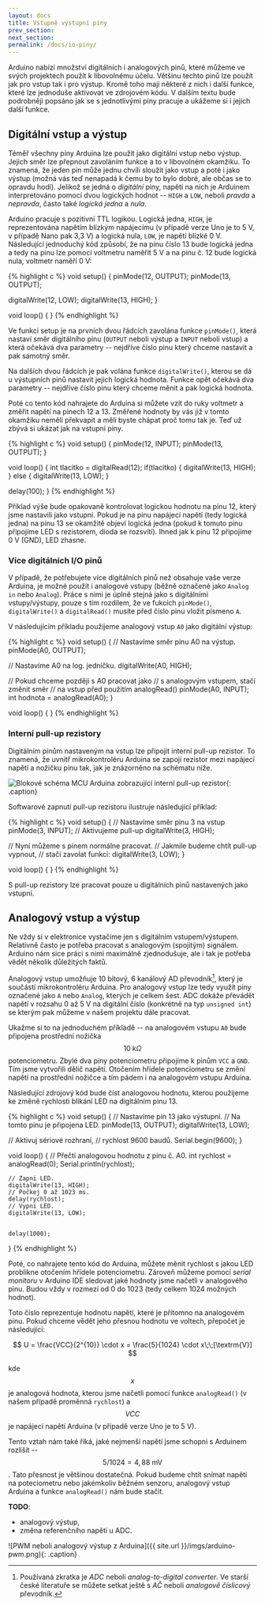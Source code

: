 ```yaml
---
layout: docs
title: Vstupně výstupní piny
prev_section: 
next_section: 
permalink: /docs/io-piny/
---
```


Arduino nabízí množství digitálních i analogových pinů, které můžeme ve svých
projektech použít k libovolnému účelu. Většinu techto pinů lze použít jak pro
vstup tak i pro výstup. Kromě toho mají některé z nich i další funkce, které
lze jednoduše aktivovat ve zdrojovém kódu. V dalším textu bude podrobněji
popsáno jak se s jednotlivými piny pracuje a ukážeme si i jejich další funkce.

## Digitální vstup a výstup

Téměř všechny piny Arduina lze použít jako digitální vstup nebo výstup. Jejich
směr lze přepnout zavoláním funkce a to v libovolném okamžiku. To znamená, že
jeden pin může jednu chvíli sloužit jako vstup a poté i jako výstup (možná vás
teď nenapadá k čemu by to bylo dobré, ale občas se to opravdu hodí). Jelikož se
jedná o *digitální* piny, napětí na nich je Arduinem interpretováno pomocí dvou
logických hodnot -- `HIGH` a `LOW`, neboli *pravda* a *nepravda*, často také
*logická jedna* a *nula*.

Arduino pracuje s pozitivní TTL logikou. Logická jedna, `HIGH`, je
reprezentována napětím blízkým napájecímu (v případě verze Uno je to 5 V, v
případě Nano pak 3,3 V) a logická nula, `LOW`, je napětí blízké 0 V.
Následující jednoduchý kód způsobí, že na pinu číslo 13 bude logická jedna a
tedy na pinu lze pomocí voltmetru naměřit 5 V a na pinu č. 12 bude logická
nula, voltmetr naměří 0 V:

{% highlight c %}
void setup() {
  pinMode(12, OUTPUT);
  pinMode(13, OUTPUT);

  digitalWrite(12, LOW);
  digitalWrite(13, HIGH);
}

void loop() {
}
{% endhighlight %}

Ve funkci setup je na prvních dvou řádcích zavolána funkce `pinMode()`, která
nastaví směr digitálního pinu (`OUTPUT` neboli výstup a `INPUT` neboli vstup) a
která očekává dva parametry -- nejdříve číslo pinu který chceme nastavit a pak
samotný směr.

Na dalších dvou řádcích je pak volána funkce `digitalWrite()`, kterou se dá u
výstupních pinů nastavit jejich logická hodnota. Funkce opět očekává dva
parametry -- nejdříve číslo pinu který chceme měnit a pak logická hodnota.

Poté co tento kód nahrajete do Arduina si můžete vzít do ruky voltmetr a změřit
napětí na pinech 12 a 13. Změřené hodnoty by vás již v tomto okamžiku neměli
překvapit a měli byste chápat proč tomu tak je. Teď už zbývá si ukázat jak na
vstupní piny.

{% highlight c %}
void setup() {
  pinMode(12, INPUT);
  pinMode(13, OUTPUT);
}

void loop() {
  int tlacitko = digitalRead(12);
  if(tlacitko) {
    digitalWrite(13, HIGH);
  } else {
    digitalWrite(13, LOW);
  }

  delay(100);
}
{% endhighlight %}

Příklad výše bude opakovaně kontrolovat logickou hodnotu na pinu 12, který jsme
nastavili jako vstupní. Pokud je na pinu napájecí napětí (tedy logická jedna)
na pinu 13 se okamžitě objeví logická jedna (pokud k tomuto pinu připojíme LED
s rezistorem, dioda se rozsvítí). Ihned jak k pinu 12 připojíme 0 V (GND), LED
zhasne.

### Více digitálních I/O pinů

V případě, že potřebujete více digitálních pinů než obsahuje vaše verze Arduina, je možné použít i analogové vstupy (běžně označené jako `Analog in` nebo `Analog`). Práce s nimi je úplně stejná jako s digitálními vstupy/výstupy, pouze s tím rozdílem, že ve fukcích `pinMode()`, `digitalWrite()` a `digitalRead()` musíte před číslo pinu vložit písmeno `A`.

V následujícím příkladu použijeme analogový vstup `A0` jako digitální výstup:

{% highlight c %}
void setup() {
  // Nastavíme směr pinu A0 na výstup.
  pinMode(A0, OUTPUT);

  // Nastavíme A0 na log. jedničku.
  digitalWrite(A0, HIGH);

  // Pokud chceme později s A0 pracovat jako
  // s analogovým vstupem, stačí změnit směr
  // na vstup před použitím analogRead()
  pinMode(A0, INPUT);
  int hodnota = analogRead(A0);
}

void loop() {
}
{% endhighlight %}

### Interní pull-up rezistory

Digitálním pinům nastaveným na vstup lze připojit interní pull-up rezistor. To znamená, že uvnitř mikrokontroléru Arduina se zapojí rezistor mezi napájecí napětí a nožičku pinu tak, jak je znázorněno na schématu níže.

![Blokové schéma MCU Arduina zobrazující interní pull-up rezistor]({{site.url}}/imgs/arduino-pullup.png){: .caption}

Softwarové zapnutí pull-up rezistoru ilustruje následující příklad:

{% highlight c %}
void setup() {
  // Nastavíme směr pinu 3 na vstup
  pinMode(3, INPUT);
  // Aktivujeme pull-up
  digitalWrite(3, HIGH);

  // Nyní můžeme s pinem normálne pracovat.
  // Jakmile budeme chtít pull-up vypnout,
  // stačí zavolat funkci:
  digitalWrite(3, LOW);
}

void loop() {
}
{% endhighlight %}

S pull-up rezistory lze pracovat pouze u digitálních pinů nastavených jako vstupní.

## Analogový vstup a výstup

Ne vždy si v elektronice vystačíme jen s digitálním vstupem/výstupem. Relativně
často je potřeba pracovat s analogovým (spojitým) signálem. Arduino nám sice
práci s nimi maximálně zjednodušuje, ale i tak je potřeba vědět několik
důležitých faktů.

Analogový vstup umožňuje 10 bitový, 6 kanálový AD převodník[^1], který je
součástí mikrokontroléru Arduina. Pro analogový vstup lze tedy využít piny
označené jako `A` nebo `Analog`, kterých je celkem šest. ADC dokáže převádět
napětí v rozsahu 0 až 5 V na digitální číslo (konkrétně na typ `unsigned int`)
se kterým pak můžeme v našem projektu dále pracovat.

[^1]: Používaná zkratka je *ADC* neboli *analog-to-digital converter*. Ve starší české literatuře se můžete setkat ještě s *AČ* neboli *analogově číslicový* převodník.

Ukažme si to na jednoduchém příkladě -- na analogovém vstupu `A0` bude
připojena prostřední nožička $$10\;\textrm{k}\Omega$$ potenciometru. Zbylé dva
piny potenciometru připojíme k pinům `VCC` a `GND`. Tím jsme vytvořili dělič
napětí. Otočením hřídele potenciometru se změní napětí na prostřední nožičce a
tím pádem i na analogovém vstupu Arduina.

Následující zdrojový kód bude číst analogovou hodnotu, kterou použijeme ke
změně rychlosti blikání LED na digitálním pinu 13.

{% highlight c %}
void setup() {
  // Nastavíme pin 13 jako výstupní.
  // Na tomto pinu je připojena LED.
  pinMode(13, OUTPUT);
  digitalWrite(13, LOW);

  // Aktivuj sériové rozhraní,
  // rychlost 9600 baudů.
  Serial.begin(9600);
}

void loop() {
	// Přečti analogovou hodnotu z pinu č. A0.
	int rychlost = analogRead(0);
	Serial.println(rychlost);

	// Zapni LED.
	digitalWrite(13, HIGH);
	// Počkej 0 až 1023 ms.
	delay(rychlost);
	// Vypni LED.
	digitalWrite(13, LOW);


	delay(1000);

}
{% endhighlight %}

Poté, co nahrajete tento kód do Arduina, můžete měnit rychlost s jakou LED
problikne otočením hřídele potenciometru. Zároveň můžeme pomocí *serial
monitoru* v Arduino IDE sledovat jaké hodnoty jsme načetli v analogového pinu.
Budou vždy v rozmezí od 0 do 1023 (tedy celkem 1024 možných hodnot).

Toto číslo reprezentuje hodnotu napětí, které je přítomno na analogovém pinu.
Pokud chceme vědět jeho přesnou hodnotu ve voltech, přepočet je následující:

$$
U = \frac{VCC}{2^{10}} \cdot x = \frac{5}{1024} \cdot x\;\;[\textrm{V}]
$$

kde $$x$$ je analogová hodnota, kterou jsme načetli pomocí funkce
`analogRead()` (v našem případě proměnná `rychlost`) a $$VCC$$ je napájecí
napětí Arduina (v případě verze Uno je to 5 V).

Tento vztah nám také říká, jaké nejmenší napětí jsme schopni s Arduinem
rozlišit -- $$5/1024 = 4{,}88\;\textrm{mV}$$. Tato přesnost je většinou
dostatečná. Pokud budeme chtít snímat napětí na poteciometru nebo jakémkoliv
běžném senzoru, analogový vstup Arduina a funkce `analogRead()` nám bude
stačit.

**TODO**:

* analogový výstup,
* změna referenčního napětí u ADC.

![PWM neboli analogový výstup z Arduina]({{ site.url }}/imgs/arduino-pwm.png){: .caption}
